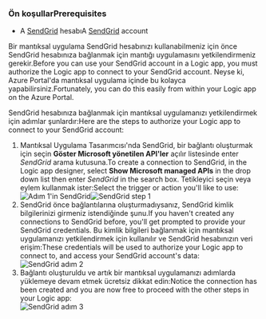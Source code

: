 ### <a name="prerequisites"></a><span data-ttu-id="f5e2a-101">Ön koşullar</span><span class="sxs-lookup"><span data-stu-id="f5e2a-101">Prerequisites</span></span>
* <span data-ttu-id="f5e2a-102">A [SendGrid](https://www.SendGrid.com/) hesabı</span><span class="sxs-lookup"><span data-stu-id="f5e2a-102">A [SendGrid](https://www.SendGrid.com/) account</span></span> 

<span data-ttu-id="f5e2a-103">Bir mantıksal uygulama SendGrid hesabınızı kullanabilmeniz için önce SendGrid hesabınıza bağlanmak için mantığı uygulamasını yetkilendirmeniz gerekir.</span><span class="sxs-lookup"><span data-stu-id="f5e2a-103">Before you can use your SendGrid account in a Logic app, you must authorize the Logic app to connect to your SendGrid account.</span></span> <span data-ttu-id="f5e2a-104">Neyse ki, Azure Portal'da mantıksal uygulama içinde bu kolayca yapabilirsiniz.</span><span class="sxs-lookup"><span data-stu-id="f5e2a-104">Fortunately, you can do this easily from within your Logic app on the Azure Portal.</span></span> 

<span data-ttu-id="f5e2a-105">SendGrid hesabınıza bağlanmak için mantıksal uygulamanızı yetkilendirmek için adımlar şunlardır:</span><span class="sxs-lookup"><span data-stu-id="f5e2a-105">Here are the steps to authorize your Logic app to connect to your SendGrid account:</span></span>

1. <span data-ttu-id="f5e2a-106">Mantıksal Uygulama Tasarımcısı'nda SendGrid, bir bağlantı oluşturmak için seçin **Göster Microsoft yönetilen API'ler** açılır listesinde enter *SendGrid* arama kutusuna.</span><span class="sxs-lookup"><span data-stu-id="f5e2a-106">To create a connection to SendGrid, in the Logic app designer, select **Show Microsoft managed APIs** in the drop down list then enter *SendGrid* in the search box.</span></span> <span data-ttu-id="f5e2a-107">Tetikleyici seçin veya eylem kullanmak ister:</span><span class="sxs-lookup"><span data-stu-id="f5e2a-107">Select the trigger or action you'll like to use:</span></span>  
   <span data-ttu-id="f5e2a-108">![Adım 1'in SendGrid](./media/connectors-create-api-sendgrid/sendgrid-1.png)</span><span class="sxs-lookup"><span data-stu-id="f5e2a-108">![SendGrid step 1](./media/connectors-create-api-sendgrid/sendgrid-1.png)</span></span>
2. <span data-ttu-id="f5e2a-109">SendGrid önce bağlantılarına oluşturmadıysanız, SendGrid kimlik bilgilerinizi girmeniz istendiğinde şunu.</span><span class="sxs-lookup"><span data-stu-id="f5e2a-109">If you haven't created any connections to SendGrid before, you'll get prompted to provide your SendGrid credentials.</span></span> <span data-ttu-id="f5e2a-110">Bu kimlik bilgileri bağlanmak için mantıksal uygulamanızı yetkilendirmek için kullanılır ve SendGrid hesabınızın veri erişim:</span><span class="sxs-lookup"><span data-stu-id="f5e2a-110">These credentials will be used to authorize your Logic app to connect to, and access your SendGrid account's data:</span></span>  
   ![SendGrid adım 2](./media/connectors-create-api-sendgrid/sendgrid-2.png)
3. <span data-ttu-id="f5e2a-112">Bağlantı oluşturuldu ve artık bir mantıksal uygulamanızı adımlarda yüklemeye devam etmek ücretsiz dikkat edin:</span><span class="sxs-lookup"><span data-stu-id="f5e2a-112">Notice the connection has been created and you are now free to proceed with the other steps in your Logic app:</span></span>  
   ![SendGrid adım 3](./media/connectors-create-api-sendgrid/sendgrid-3.png)   

